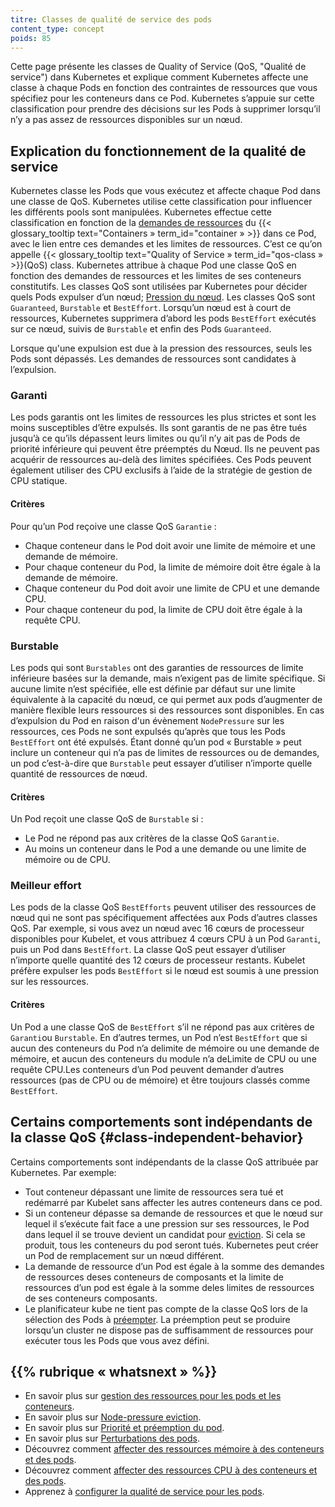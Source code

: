 ```yaml
---
titre: Classes de qualité de service des pods
content_type: concept
poids: 85
---
```


Cette page présente les classes de Quality of Service (QoS, "Qualité de service") dans Kubernetes et explique comment Kubernetes affecte une classe à chaque Pods en fonction des contraintes de ressources que vous spécifiez pour les conteneurs dans ce Pod. Kubernetes s’appuie sur cette classification pour prendre des décisions sur les Pods à supprimer lorsqu’il n’y a pas assez de ressources disponibles sur un nœud.

## Explication du fonctionnement de la qualité de service

Kubernetes classe les Pods que vous exécutez et affecte chaque Pod dans une classe de QoS. Kubernetes utilise cette classification pour influencer les différents pools sont manipulées. Kubernetes effectue cette classification en fonction de la [demandes de ressources](/docs/concepts/configuration/manage-resources-containers/) du {{< glossary_tooltip text="Containers » term_id="container » >}} dans ce Pod, avec le lien entre ces demandes et les limites de ressources. C’est ce qu’on appelle {{< glossary_tooltip text="Quality of Service » term_id="qos-class » >}}(QoS) class. Kubernetes attribue à chaque Pod une classe QoS en fonction des demandes de ressources et les limites de ses conteneurs constitutifs. Les classes QoS sont utilisées par Kubernetes pour décider quels Pods expulser d’un nœud; [Pression du nœud](/docs/concepts/scheduling-eviction/node-pressure-eviction/). Les classes QoS sont `Guaranteed`, `Burstable` et `BestEffort`. Lorsqu’un nœud est à court de ressources, Kubernetes supprimera d’abord les pods `BestEffort` exécutés sur ce nœud, suivis de `Burstable` et enfin des Pods `Guaranteed`. 

Lorsque qu'une expulsion est due à la pression des ressources, seuls les Pods sont dépassés. Les demandes de ressources sont candidates à l’expulsion.

### Garanti

Les pods garantis ont les limites de ressources les plus strictes et sont les moins susceptibles d’être expulsés. Ils sont garantis de ne pas être tués jusqu’à ce qu’ils dépassent leurs limites ou qu’il n’y ait pas de Pods de priorité inférieure qui peuvent être préemptés du Nœud. Ils ne peuvent pas acquérir de ressources au-delà des limites spécifiées. Ces Pods peuvent également utiliser des CPU exclusifs à l’aide de la stratégie de gestion de CPU statique.

#### Critères

Pour qu’un Pod reçoive une classe QoS `Garantie` :

- Chaque conteneur dans le Pod doit avoir une limite de mémoire et une demande de mémoire.
- Pour chaque conteneur du Pod, la limite de mémoire doit être égale à la demande de mémoire.
- Chaque conteneur du Pod doit avoir une limite de CPU et une demande CPU.
- Pour chaque conteneur du pod, la limite de CPU doit être égale à la requête CPU.

### Burstable

Les pods qui sont `Burstables` ont des garanties de ressources de limite inférieure basées sur la demande, mais n’exigent pas de limite spécifique. Si aucune limite n’est spécifiée, elle est définie par défaut sur une limite équivalente à la capacité du nœud, ce qui permet aux pods d’augmenter de manière flexible leurs ressources si des ressources sont disponibles. En cas d’expulsion du Pod en raison d'un évènement `NodePressure` sur les ressources, ces Pods ne sont expulsés qu’après que tous les Pods `BestEffort` ont été expulsés. Étant donné qu’un pod « Burstable » peut inclure un conteneur qui n’a pas de limites de ressources ou de demandes, un pod c’est-à-dire que `Burstable` peut essayer d’utiliser n’importe quelle quantité de ressources de nœud.

#### Critères

Un Pod reçoit une classe QoS de `Burstable` si :

- Le Pod ne répond pas aux critères de la classe QoS `Garantie`.
- Au moins un conteneur dans le Pod a une demande ou une limite de mémoire ou de CPU.

### Meilleur effort

Les pods de la classe QoS `BestEfforts` peuvent utiliser des ressources de nœud qui ne sont pas spécifiquement affectées aux Pods d’autres classes QoS. Par exemple, si vous avez un nœud avec 16 cœurs de processeur disponibles pour Kubelet, et vous attribuez 4 cœurs CPU à un Pod `Garanti`, puis un Pod dans `BestEffort`. La classe QoS peut essayer d’utiliser n’importe quelle quantité des 12 cœurs de processeur restants. Kubelet préfère expulser les pods `BestEffort` si le nœud est soumis à une pression sur les ressources.

#### Critères

Un Pod a une classe QoS de `BestEffort` s’il ne répond pas aux critères de `Garanti`ou `Burstable`. En d’autres termes, un Pod n’est `BestEffort` que si aucun des conteneurs du Pod n’a delimite de mémoire ou une demande de mémoire, et aucun des conteneurs du module n’a deLimite de CPU ou une requête CPU.Les conteneurs d’un Pod peuvent demander d’autres ressources (pas de CPU ou de mémoire) et être toujours classés comme `BestEffort`.

## Certains comportements sont indépendants de la classe QoS {#class-independent-behavior}

Certains comportements sont indépendants de la classe QoS attribuée par Kubernetes. Par exemple:

- Tout conteneur dépassant une limite de ressources sera tué et redémarré par Kubelet sans affecter les autres conteneurs dans ce pod.
- Si un conteneur dépasse sa demande de ressources et que le nœud sur lequel il s’exécute fait face a une pression sur ses ressources, le Pod dans lequel il se trouve devient un candidat pour [eviction](/docs/concepts/scheduling-eviction/node-pressure-eviction/). Si cela se produit, tous les conteneurs du pod seront tués. Kubernetes peut créer un Pod de remplacement sur un nœud différent.
- La demande de ressource d’un Pod est égale à la somme des demandes de ressources deses conteneurs de composants et la limite de ressources d’un pod est égale à la somme deles limites de ressources de ses conteneurs composants.
- Le planificateur kube ne tient pas compte de la classe QoS lors de la sélection des Pods à [préempter](/docs/concepts/scheduling-eviction/pod-priority-preemption/#preemption). La préemption peut se produire lorsqu’un cluster ne dispose pas de suffisamment de ressources pour exécuter tous les Pods que vous avez défini.

## {{% rubrique « whatsnext » %}}

- En savoir plus sur [gestion des ressources pour les pods et les conteneurs](/docs/concepts/configuration/manage-resources-containers/).
- En savoir plus sur [Node-pressure eviction](/docs/concepts/scheduling-eviction/node-pressure-eviction/).
- En savoir plus sur [Priorité et préemption du pod](/docs/concepts/scheduling-eviction/pod-priority-preemption/).
- En savoir plus sur [Perturbations des pods](/docs/concepts/workloads/pods/disruptions/).
- Découvrez comment [affecter des ressources mémoire à des conteneurs et des pods](/docs/tasks/configure-pod-container/assign-memory-resource/).
- Découvrez comment [affecter des ressources CPU à des conteneurs et des pods](/docs/tasks/configure-pod-container/assign-cpu-resource/).
- Apprenez à [configurer la qualité de service pour les pods](/docs/tasks/configure-pod-container/quality-service-pod/).
